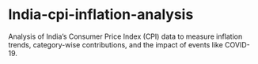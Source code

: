 # India-cpi-inflation-analysis
Analysis of India’s Consumer Price Index (CPI) data to measure inflation trends, category-wise contributions, and the impact of events like COVID-19.
